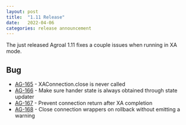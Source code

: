 ```yaml
---
layout: post
title:  "1.11 Release"
date:   2022-04-06
categories: release announcement
---
```


The just released Agroal 1.11 fixes a couple issues when running in XA mode.

## Bug
* [AG-165](https://issues.jboss.org/browse/AG-165) - XAConnection.close is never called
* [AG-166](https://issues.jboss.org/browse/AG-166) - Make sure hander state is always obtained through state updater
* [AG-167](https://issues.jboss.org/browse/AG-167) - Prevent connection return after XA completion
* [AG-168](https://issues.jboss.org/browse/AG-168) - Close connection wrappers on rollback without emitting a warning
